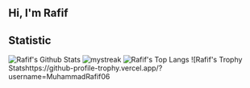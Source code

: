 ## Hi, I'm Rafif

## Statistic
![Rafif's Github Stats](https://github-readme-stats.vercel.app/api?username=MuhammadRafif06&show_icons=true&theme=tokyonight)
<img src="https://github-readme-streak-stats.herokuapp.com/?user=MuhammadRafif06&theme=tokyonight" alt="mystreak"/>
![Rafif's Top Langs](https://github-readme-stats.vercel.app/api/top-langs/?username=MuhammadRafif06&theme=tokyonight&layout=compact)
![Rafif's Trophy Statshttps://github-profile-trophy.vercel.app/?username=MuhammadRafif06
